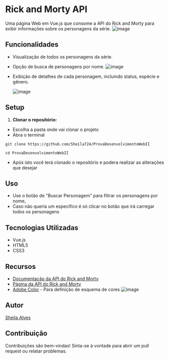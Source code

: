 # Rick and Morty API

Uma página Web em Vue.js que consome a API do Rick and Morty para exibir informações sobre os personagens da série.
![image](https://github.com/Sheila724/ProvaDesenvolvimentoWebII/assets/135647046/33f51c68-1f37-4cfc-82fb-83db1f4bd1f3)

## Funcionalidades

- Visualização de todos os personagens da série.
- Opção de busca de personagens por nome.
  ![image](https://github.com/Sheila724/ProvaDesenvolvimentoWebII/assets/135647046/06698cdd-cb74-4b2f-81db-49585c00c324)
- Exibição de detalhes de cada personagem, incluindo status, espécie e gênero.
  
  ![image](https://github.com/Sheila724/ProvaDesenvolvimentoWebII/assets/135647046/ee9d0112-f501-41ab-a3c0-ed19f83cbbe5)

## Setup

1. **Clonar o repositório:**
   
  - Escolha a pasta onde vai clonar o projeto
  - Abra o terminal
   ```
   git clone https://github.com/Sheila724/ProvaDesenvolvimentoWebII
   ```
   ```
   cd ProvaDesenvolvimentoWebII
   ```
  - Após isto você terá clonado o repositório e podera realizar as alterações que desejar   
## Uso
- Use o botão de "Buscar Personagem" para filtrar os personagens por nome,
- Caso não queria um especifico é só clicar no botão que irá carregar todos os personagens

## Tecnologias Utilizadas

- Vue.js
- HTML5
- CSS3

## Recursos

- [Documentação da API do Rick and Morty](https://rickandmortyapi.com/documentation)
- [Página da API do Rick and Morty](https://rickandmortyapi.com/)
- [Adobe Color](https://color.adobe.com/pt/create/image) - Para definição de esquema de cores
![image](https://github.com/Sheila724/ProvaDesenvolvimentoWebII/assets/135647046/6165398e-815f-4d59-b863-5a2376412afb)

## Autor

[Sheila Alves](https://github.com/Sheila724)

## Contribuição

Contribuições são bem-vindas! Sinta-se à vontade para abrir um pull request ou relatar problemas.


